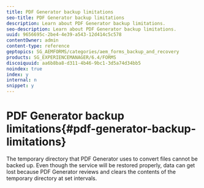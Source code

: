 ```yaml
---
title: PDF Generator backup limitations
seo-title: PDF Generator backup limitations
description: Learn about PDF Generator backup limitations.
seo-description: Learn about PDF Generator backup limitations.
uuid: 9656695c-2be4-4e39-a543-12d414c5c578
contentOwner: admin
content-type: reference
geptopics: SG_AEMFORMS/categories/aem_forms_backup_and_recovery
products: SG_EXPERIENCEMANAGER/6.4/FORMS
discoiquuid: aa6b8ba8-d311-4b46-9bc1-3d5a74d34bb5
noindex: true
index: y
internal: n
snippet: y
---
```


# PDF Generator backup limitations{#pdf-generator-backup-limitations}

<!--
Comment Type: remark
Last Modified By:
Last Modified Date:
<p>Bug 1771172</p>
-->

The temporary directory that PDF Generator uses to convert files cannot be backed up. Even though the service will be restored properly, data can get lost because PDF Generator reviews and clears the contents of the temporary directory at set intervals. 
